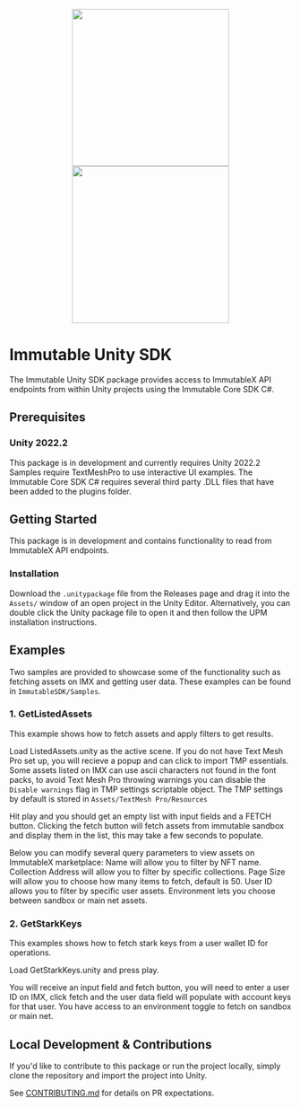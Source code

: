 <div align="center">
  <p align="center">
    <a  href="https://docs.x.immutable.com/docs">
      <img src="https://cdn.dribbble.com/users/1299339/screenshots/7133657/media/837237d447d36581ebd59ec36d30daea.gif" width="280"/>
    </a>
    <a href="https://unity.com">
      <img src="https://cdn.fs.brandfolder.com/bx0Rp4uvSMSnwZdx0iOR" width="280" />
    </a>
  </p>
</div>

# Immutable Unity SDK
The Immutable Unity SDK package provides access to ImmutableX API endpoints from within Unity projects using the Immutable Core SDK C#.

## Prerequisites
### Unity 2022.2
This package is in development and currently requires Unity 2022.2
Samples require TextMeshPro to use interactive UI examples.
The Immutable Core SDK C# requires several third party .DLL files that have been added to the plugins folder.

## Getting Started
This package is in development and contains functionality to read from ImmutableX API endpoints.

### Installation

Download the `.unitypackage` file from the Releases page and drag it into the `Assets/` window of an open project in the Unity Editor. 
Alternatively, you can double click the Unity package file to open it and then follow the UPM installation instructions.

## Examples

Two samples are provided to showcase some of the functionality such as fetching assets on IMX and getting user data.
These examples can be found in `ImmutableSDK/Samples`.

### 1. GetListedAssets
This example shows how to fetch assets and apply filters to get results.

Load ListedAssets.unity as the active scene. If you do not have Text Mesh Pro set up, you will recieve a popup and can click to import TMP essentials.
Some assets listed on IMX can use ascii characters not found in the font packs, to avoid Text Mesh Pro throwing warnings you can disable the `Disable warnings` flag in TMP settings scriptable object.
The TMP settings by default is stored in `Assets/TextMesh Pro/Resources`

Hit play and you should get an empty list with input fields and a FETCH button. Clicking the fetch button will fetch assets from immutable sandbox and display them in the list, this may take a few seconds to populate.

Below you can modify several query parameters to view assets on ImmutableX marketplace:
Name will allow you to filter by NFT name.
Collection Address will allow you to filter by specific collections.
Page Size will allow you to choose how many items to fetch, default is 50.
User ID allows you to filter by specific user assets.
Environment lets you choose between sandbox or main net assets.

### 2. GetStarkKeys
This examples shows how to fetch stark keys from a user wallet ID for operations.

Load GetStarkKeys.unity and press play.

You will receive an input field and fetch button, you will need to enter a user ID on IMX, click fetch and the user data field will populate with account keys for that user.
You have access to an environment toggle to fetch on sandbox or main net.

## Local Development & Contributions

If you'd like to contribute to this package or run the project locally, simply clone the repository 
and import the project into Unity.

See [CONTRIBUTING.md](https://github.com/immutable/imx-unity-sdk/blob/main/CONTRIBUTING.md) for details on PR expectations.
